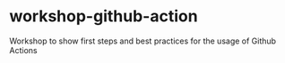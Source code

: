 # workshop-github-action
Workshop to show first steps and best practices for the usage of Github Actions
